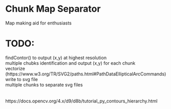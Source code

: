 # Chunk Map Separator
 <p> Map making aid for enthusiasts </p>

<h1> TODO: </h1>
 findContor() to output (x,y) at highest resolution <br>
 multiple chubks identification and output (x,y) for each chunk <br>
 vectorize (https://www.w3.org/TR/SVG2/paths.html#PathDataEllipticalArcCommands)<br>
 write to svg file<br>
 multiple chunks to separate svg files<br>

<br>
<br>
https://docs.opencv.org/4.x/d9/d8b/tutorial_py_contours_hierarchy.html

